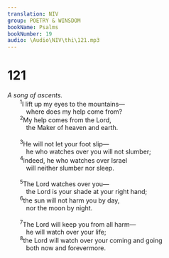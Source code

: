 ```yaml
---
translation: NIV
group: POETRY & WINSDOM
bookName: Psalms 
bookNumber: 19
audio: \Audio\NIV\thi\121.mp3
---
```


<div class="title"><h1>121</h1><i>A song of ascents.</i></div>
<span class="verse thi_121_1">  <sup>1</sup>I lift up my eyes to the mountains— <br/>   where does my help come from? <br/></span>
<span class="verse thi_121_2">  <sup>2</sup>My help comes from the Lord, <br/>   the Maker of heaven and earth. <br/><br/></span>
<span class="verse thi_121_3">  <sup>3</sup>He will not let your foot slip— <br/>   he who watches over you will not slumber; <br/></span>
<span class="verse thi_121_4">  <sup>4</sup>indeed, he who watches over Israel <br/>   will neither slumber nor sleep. <br/><br/></span>
<span class="verse thi_121_5">  <sup>5</sup>The Lord watches over you— <br/>   the Lord is your shade at your right hand; <br/></span>
<span class="verse thi_121_6">  <sup>6</sup>the sun will not harm you by day, <br/>   nor the moon by night. <br/><br/></span>
<span class="verse thi_121_7">  <sup>7</sup>The Lord will keep you from all harm— <br/>   he will watch over your life; <br/></span>
<span class="verse thi_121_8">  <sup>8</sup>the Lord will watch over your coming and going <br/>   both now and forevermore. <br/></span>
